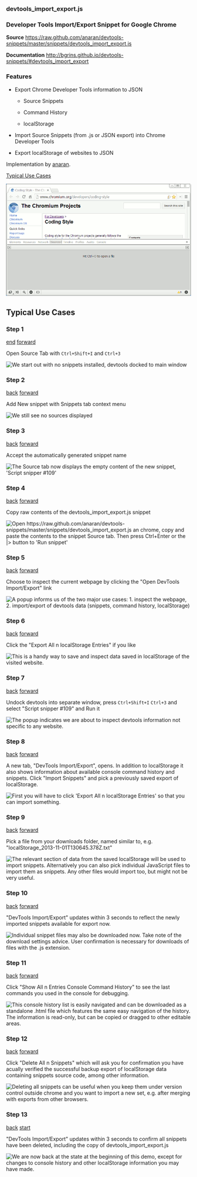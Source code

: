### devtools_import_export.js

### Developer Tools Import/Export Snippet for Google Chrome

**Source** https://raw.github.com/anaran/devtools-snippets/master/snippets/devtools_import_export.js

**Documentation** http://bgrins.github.io/devtools-snippets/#devtools_import_export

### Features

-  Export Chrome Developer Tools information to JSON

    - Source Snippets

    - Command History

    - localStorage

-  Import Source Snippets (from .js or JSON export) into Chrome Developer Tools

-  Export localStorage of websites to JSON

Implementation by [anaran](https://github.com/anaran).

[Typical Use Cases](#step-1)

[![devtools_import_export](devtools_import_export.gif)](devtools_import_export.js)

## Typical Use Cases

### Step 1

[end](#step-13) [forward](#step-2)

Open Source Tab with `Ctrl+Shift+I` and `Ctrl+3`

![][dtie01]

### Step 2

[back](#step-1) [forward](#step-3)

Add New snippet with Snippets tab context menu

![][dtie02]

### Step 3

[back](#step-2) [forward](#step-4)

Accept the automatically generated snippet name

![][dtie03]

### Step 4

[back](#step-3) [forward](#step-5)

Copy raw contents of the devtools_import_export.js snippet

![][dtie04]

### Step 5

[back](#step-4) [forward](#step-6)

Choose to inspect the current webpage by clicking the "Open DevTools Import/Export" link

![][dtie05]

### Step 6

[back](#step-5) [forward](#step-7)

Click the "Export All n localStorage Entries" if you like

![][dtie06]

### Step 7

[back](#step-6) [forward](#step-8)

Undock devtools into separate window, press `Ctrl+Shift+I` `Ctrl+3` and select "Script snipper #109" and Run it

![][dtie07]

### Step 8

[back](#step-7) [forward](#step-9)

A new tab, "DevTools Import/Export", opens. In addition to localStorage it also shows information about available console command history and snippets. Click "Import Snippets" and pick a previously saved export of localStorage.

![][dtie08]

### Step 9

[back](#step-8) [forward](#step-10)

Pick a file from your downloads folder, named similar to, e.g. "localStorage_2013-11-01T130645.378Z.txt"

![][dtie09]

### Step 10

[back](#step-9) [forward](#step-11)

"DevTools Import/Export" updates within 3 seconds to reflect the newly imported snippets available for export now.

![][dtie10]

### Step 11

[back](#step-10) [forward](#step-12)

Click "Show All n Entries Console Command History" to see the last commands you used in the console for debugging.

![][dtie11]

### Step 12

[back](#step-11) [forward](#step-13)

Click "Delete All n Snippets" which will ask you for confirmation you have acually verified the successful backup export of localStorage data containing snippets source code, among other information.

![][dtie12]

### Step 13

[back](#step-12) [start](#step-1)

"DevTools Import/Export" updates within 3 seconds to confirm all snippets have been deleted, including the copy of devtools_import_export.js

![][dtie13]


[dtie01]: dtie01.png "We start out with no snippets installed, devtools docked to main window"
[dtie02]: dtie02.png "We still see no sources displayed"
[dtie03]: dtie03.png "The Source tab now displays the empty content of the new snippet, 'Script snipper #109'"
[dtie04]: dtie04.png "Open https://raw.github.com/anaran/devtools-snippets/master/snippets/devtools_import_export.js an chrome, copy and paste the contents to the snippet Source tab. Then press Ctrl+Enter or the |> button to 'Run snippet'"
[dtie05]: dtie05.png "A popup informs us of the two major use cases: 1. inspect the webpage, 2. import/export of devtools data (snippets, command history, localStorage)"
[dtie06]: dtie06.png "This is a handy way to save and inspect data saved in localStorage of the visited website."
[dtie07]: dtie07.png "The popup indicates we are about to inspect devtools information not specific to any website."
[dtie08]: dtie08.png "First you will have to click 'Export All n localStorage Entries' so that you can import something."
[dtie09]: dtie09.png "The relevant section of data from the saved localStorage will be used to import snippets. Alternatively you can also pick individual JavaScript files to import them as snippets. Any other files would import too, but might not be very useful."
[dtie10]: dtie10.png "Individual snippet files may also be downloaded now. Take note of the download settings advice. User confirmation is necessary for downloads of files with the .js extension."
[dtie11]: dtie11.png "This console history list is easily navigated and can be downloaded as a standalone .html file which features the same easy navigation of the history. The information is read-only, but can be copied or dragged to other editable areas."
[dtie12]: dtie12.png "Deleting all snippets can be useful when you keep them under version control outside chrome and you want to import a new set, e.g. after merging with exports from other browsers."
[dtie13]: dtie13.png "We are now back at the state at the beginning of this demo, except for changes to console history and other localStorage information you may have made."
